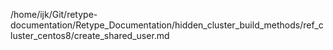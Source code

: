 /home/ijk/Git/retype-documentation/Retype_Documentation/hidden_cluster_build_methods/ref_cluster_centos8/create_shared_user.md